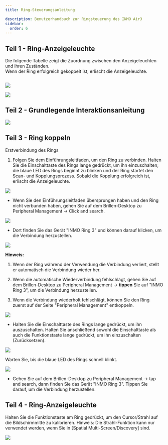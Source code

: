 ```yaml
---
title: Ring-Steuerungsanleitung  

description: Benutzerhandbuch zur Ringsteuerung des INMO Air3
sidebar:
  order: 6
---
```


## Teil 1 - Ring-Anzeigeleuchte  

Die folgende Tabelle zeigt die Zuordnung zwischen den Anzeigeleuchten und ihren Zuständen.  
Wenn der Ring erfolgreich gekoppelt ist, erlischt die Anzeigeleuchte. 

![]()

![](public/images/air3/de/ring-1.png)

![](public/images/air3/de/ring-2.png)

## Teil 2 - Grundlegende Interaktionsanleitung

![](public/images/air3/de/ring-3.png)

## Teil 3 - Ring koppeln  

Erstverbindung des Rings 

1. Folgen Sie dem Einführungsleitfaden, um den Ring zu verbinden. Halten Sie die Einschalttaste des Rings lange gedrückt, um ihn einzuschalten; die blaue LED des Rings beginnt zu blinken und der Ring startet den Scan- und Kopplungsprozess. Sobald die Kopplung erfolgreich ist, erlischt die Anzeigeleuchte.  

![](public/images/air3/de/ring-4.png)


* Wenn Sie den Einführungsleitfaden übersprungen haben und den Ring nicht verbunden haben, gehen Sie auf dem Brillen-Desktop zu Peripheral Management -> Click and search.  

![](public/images/air3/de/ring-5.png)

* Dort finden Sie das Gerät "INMO Ring 3" und können darauf klicken, um die Verbindung herzustellen.  

![](public/images/air3/de/ring-6.png)

**Hinweis:**  

1. Wenn der Ring während der Verwendung die Verbindung verliert, stellt er automatisch die Verbindung wieder her.   
  
2. Wenn die automatische Wiederverbindung fehlschlägt, gehen Sie auf dem Brillen-Desktop zu Peripheral Management -> **tippen** Sie auf "INMO Ring 3", um die Verbindung herzustellen.  
  
3. Wenn die Verbindung wiederholt fehlschlägt, können Sie den Ring zuerst auf der Seite "Peripheral Management" entkoppeln.  

![](public/images/air3/de/ring-7.png)

* Halten Sie die Einschalttaste des Rings lange gedrückt, um ihn auszuschalten. Halten Sie anschließend sowohl die Einschalttaste als auch die Funktionstaste lange gedrückt, um ihn einzuschalten (Zurücksetzen).  

![](public/images/air3/de/ring-8.png)

Warten Sie, bis die blaue LED des Rings schnell blinkt.  

![](public/images/air3/de/ring-9.png)

* Gehen Sie auf dem Brillen-Desktop zu Peripheral Management -> tap and search, dann finden Sie das Gerät "INMO Ring 3". Tippen Sie darauf, um die Verbindung herzustellen.  

## Teil 4 - Ring-Anzeigeleuchte  
  
Halten Sie die Funktionstaste am Ring gedrückt, um den Cursor/Strahl auf die Bildschirmmitte zu kalibrieren. Hinweis: Die Strahl-Funktion kann nur verwendet werden, wenn Sie in \[Spatial Multi-Screen/Discovery] sind.  

![](public/images/air3/de/ring-10.png)


























































